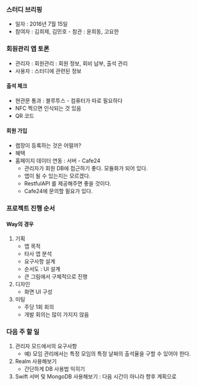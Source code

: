 ### 스터디 브리핑

* 일자 : 2016년 7월 15일
* 참여자 : 김희제, 김민호 - 참관 : 윤희동, 고요한

### 회원관리 앱 토론

* 관리자 : 회원관리 : 회원 정보, 회비 납부, 출석 관리
* 사용자 : 스터디에 관련된 정보

#### 출석 체크 

* 현관문 통과 : 블루투스 - 컴퓨터가 따로 필요하다
* NFC 찍으면 인식되는 것 있음
* QR 코드

#### 회원 가입

* 랩장이 등록하는 것은 어떨까?
* 혜택 
* 홈페이지 데이터 연동 : 서버 - Cafe24
	* 관리자가 회원 DB에 접근하기 좋다. 모듈화가 되어 있다. 
	* 앱이 될 수 있는지는 모르겠다. 
	* RestfulAPI 를 제공해주면 좋을 것이다. 
	* Cafe24에 문의할 필요가 있다.

### 프로젝트 진행 순서

#### Way의 경우

1. 기획 
	* 앱 목적 
	* 타사 앱 분석
	* 요구사항 설계
	* 순서도 : UI 설계
	* 큰 그림에서 구체적으로 진행
2. 디자인
	* 화면 UI 구성
3. 미팅
	* 주당 1회 회의
	* 개발 회의는 많이 가지지 않음

### 다음 주 할 일

1. 관리자 모드에서의 요구사항
	* 예) 모임 관리에서는 특정 모임의 특정 날짜의 출석율을 구할 수 있어야 한다. 
2. Realm 사용해보기
	* 간단하게 DB 사용법 익히기 
3. Swift 서버 및 MongoDB 사용해보기 : 다음 시간이 아니라 향후 계획으로 